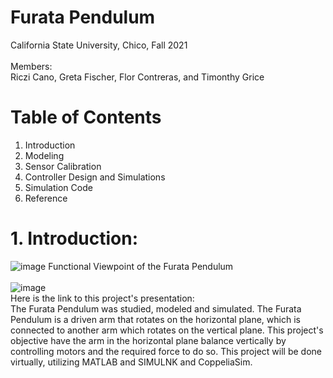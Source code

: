 # Furata Pendulum
California State University, Chico, Fall 2021 <br/>
<br/>
Members: <br/>
Riczi Cano, Greta Fischer, Flor Contreras, and Timonthy Grice <br/>
# Table of Contents <br/>
1. Introduction
2. Modeling
3. Sensor Calibration
4. Controller Design and Simulations
5. Simulation Code
6. Reference
# 1. Introduction:
![image](https://user-images.githubusercontent.com/96210360/146433259-ce6de2ae-dac9-475f-a05e-018e5b36d41f.png) 
Functional Viewpoint of the Furata Pendulum <br/>
<br/>
![image](https://user-images.githubusercontent.com/96210360/146433742-57a6b72a-248c-456a-8f77-55d91c1dfecb.png) <br/>
Here is the link to this project's presentation: <br/>
The Furata Pendulum was studied, modeled and simulated. The Furata Pendulum is a driven arm that rotates on the horizontal plane, which is connected to another arm which rotates on the vertical plane. This project's objective have the arm in the horizontal plane balance vertically by controlling motors and the required force to do so. This project will be done virtually, utilizing MATLAB and SIMULNK and CoppeliaSim.

